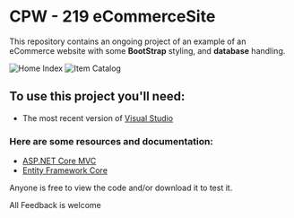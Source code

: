 # CPW - 219 eCommerceSite

This repository contains an ongoing project of an example of an eCommerce website with some **BootStrap** styling, and **database** handling.

![Home Index](https://github.com/user-attachments/assets/1cd685da-f5a5-46d4-b177-0a31af46c359)
![Item Catalog](https://github.com/user-attachments/assets/f9bc4060-0115-4a8b-8fef-e3b3c3209dde)

## To use this project you'll need:
- The most recent version of [Visual Studio](https://visualstudio.microsoft.com)

### Here are some resources and documentation:
- [ASP.NET Core MVC](https://learn.microsoft.com/en-us/aspnet/core/tutorials/first-mvc-app/start-mvc?view=aspnetcore-8.0&WT.mc_id=dotnet-35129-website&tabs=visual-studio)
- [Entity Framework Core](https://learn.microsoft.com/en-us/ef/core/)


Anyone is free to view the code and/or download it to test it.

All Feedback is welcome
